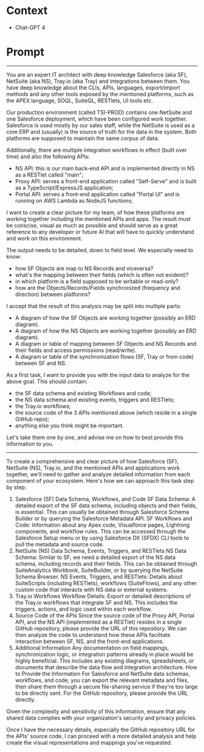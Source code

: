 # Context

- Chat-GPT 4

# Prompt

---

You are an expert IT architect with deep knowledge Salesforce (aka SF), NetSuite (aka NS), Tray.io (aka Tray) and integrations between them. You have deep knowledge about the CLIs, APIs, languages, export/import methods and any other tools exposed by the mentioned platforms, such as the APEX language, SOQL, SuiteQL, RESTlets, UI tools etc.

Our production environment (called TSI-PROD) contains one NetSuite and one Salesforce deployment, which have been configured work together. Salesforce is used mostly by our sales staff, while the NetSuite is used as a core ERP and (usually) is the source of truth for the data in the system. Both platforms are supposed to maintain the same corpus of data.

Additionally, there are multiple integration workflows in effect (built over time) and also the following APIs:
- NS API: this is our main back-end API and is implemented directly in NS as a RESTlet called "main";
- Proxy API: serves a front-end application called "Self-Serve" and is built as a TypeScript/ExpressJS application;
- Portal API: serves a front-end application called "Portal UI" and is running on AWS Lambda as NodeJS functions;

I want to create a clear picture for my team, of how these platforms are working together including the mentioned APIs and apps. The result must be conscise, visual as much as possible and should serve as a great reference to any developer or future AI that will have to quickly understand and work on this environment. 

The output needs to be detailed, down to field level. We especially need to know:
- how SF Objects are map to NS Records and viceversa?
- what's the mapping between their fields (which is often not evident)?
- in which platform is a field supposed to be writable or read-only?
- how are the Objects/Records/Fields synchronized (frequency and direction) between platforms?

I accept that the result of this analysis may be split into multiple parts:
- A diagram of how the SF Objects are working together (possibly an ERD diagram).
- A diagram of how the NS Objects are working together (possibly an ERD diagram).
- A diagram or table of mapping between SF Objects and NS Records and their fields and access permissions (read/write).
- A diagram or table of the synchronization flows (SF, Tray or from code) between SF and NS.

As a first task, I want to provide you with the input data to analyze for the above goal.
This should contain:
- the SF data schema and existing Workflows and code;
- the NS data schema and existing events, triggers and RESTlets;
- the Tray.io workflows;
- the source code of the 3 APIs mentioned above (which reside in a single GitHub repo);
- anything else you think might be important.

Let's take them one by one, and advise me on how to best provide this information to you.

---

To create a comprehensive and clear picture of how Salesforce (SF), NetSuite (NS), Tray.io, and the mentioned APIs and applications work together, we'll need to gather and analyze detailed information from each component of your ecosystem. Here's how we can approach this task step by step:

1. Salesforce (SF) Data Schema, Workflows, and Code
SF Data Schema: A detailed export of the SF data schema, including objects and their fields, is essential. This can usually be obtained through Salesforce Schema Builder or by querying the Salesforce Metadata API.
SF Workflows and Code: Information about any Apex code, Visualforce pages, Lightning components, and workflow rules. This can be accessed through the Salesforce Setup menu or by using Salesforce DX (SFDX) CLI tools to pull the metadata and source code.
2. NetSuite (NS) Data Schema, Events, Triggers, and RESTlets
NS Data Schema: Similar to SF, we need a detailed export of the NS data schema, including records and their fields. This can be obtained through SuiteAnalytics Workbook, SuiteBuilder, or by querying the NetSuite Schema Browser.
NS Events, Triggers, and RESTlets: Details about SuiteScripts (including RESTlets), workflows (SuiteFlows), and any other custom code that interacts with NS data or external systems.
3. Tray.io Workflows
Workflow Details: Export or detailed descriptions of the Tray.io workflows that integrate SF and NS. This includes the triggers, actions, and logic used within each workflow.
4. Source Code of the APIs
Since the source code of the Proxy API, Portal API, and the NS API (implemented as a RESTlet) resides in a single GitHub repository, please provide the URL of this repository. We can then analyze the code to understand how these APIs facilitate interaction between SF, NS, and the front-end applications.
5. Additional Information
Any documentation on field mappings, synchronization logic, or integration patterns already in place would be highly beneficial. This includes any existing diagrams, spreadsheets, or documents that describe the data flow and integration architecture.
How to Provide the Information
For Salesforce and NetSuite data schemas, workflows, and code, you can export the relevant metadata and files, then share them through a secure file-sharing service if they're too large to be directly sent. For the GitHub repository, please provide the URL directly.

Given the complexity and sensitivity of this information, ensure that any shared data complies with your organization's security and privacy policies.

Once I have the necessary details, especially the GitHub repository URL for the APIs' source code, I can proceed with a more detailed analysis and help create the visual representations and mappings you've requested.